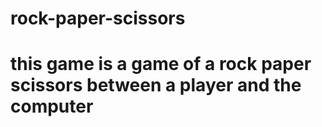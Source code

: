 # rock-paper-scissors

# this game is a game of a rock paper scissors between a player and the computer 
